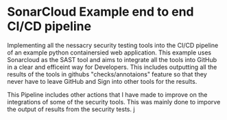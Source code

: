 # SonarCloud Example end to end CI/CD pipeline

Implementing all the nessacry security testing tools into the CI/CD pipeline of an example python containersied web application. This example uses Sonarcloud as the SAST tool and aims to integrate all the tools into GitHub in a clear and efficeint way for Developers. This includes outputting all the results of the tools in githubs "checks/annotaions" feature so that they never have to leave GitHub and Sign into other tools for the results. 

This Pipeline includes other actions that I have made to improve on the integrations of some of the security tools. This was mainly done to imporve the output of results from the security tests. j
